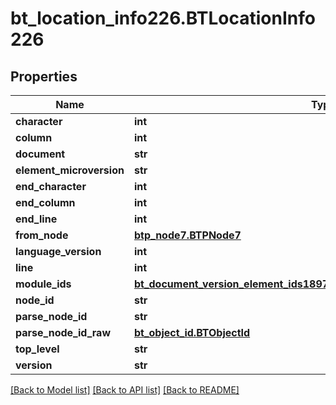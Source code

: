# bt_location_info226.BTLocationInfo226

## Properties
Name | Type | Description | Notes
------------ | ------------- | ------------- | -------------
**character** | **int** |  | [optional] 
**column** | **int** |  | [optional] 
**document** | **str** |  | [optional] 
**element_microversion** | **str** |  | [optional] 
**end_character** | **int** |  | [optional] 
**end_column** | **int** |  | [optional] 
**end_line** | **int** |  | [optional] 
**from_node** | [**btp_node7.BTPNode7**](BTPNode7.md) |  | [optional] 
**language_version** | **int** |  | [optional] 
**line** | **int** |  | [optional] 
**module_ids** | [**bt_document_version_element_ids1897.BTDocumentVersionElementIds1897**](BTDocumentVersionElementIds1897.md) |  | [optional] 
**node_id** | **str** |  | [optional] 
**parse_node_id** | **str** |  | [optional] 
**parse_node_id_raw** | [**bt_object_id.BTObjectId**](BTObjectId.md) |  | [optional] 
**top_level** | **str** |  | [optional] 
**version** | **str** |  | [optional] 

[[Back to Model list]](../README.md#documentation-for-models) [[Back to API list]](../README.md#documentation-for-api-endpoints) [[Back to README]](../README.md)


